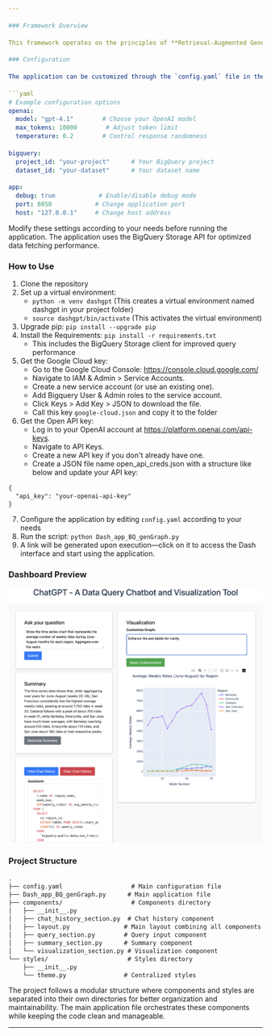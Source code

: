 ```yaml
---

### Framework Overview

This framework operates on the principles of **Retrieval-Augmented Generation (RAG)**, enabling seamless interaction with a database through a user-friendly **Dash Application**. It allows users to query the database, receive concise answer summaries, and view dynamic visualizations as output.

### Configuration

The application can be customized through the `config.yaml` file in the main directory. This file contains all the configurable settings:

```yaml
# Example configuration options
openai:
  model: "gpt-4.1"        # Choose your OpenAI model
  max_tokens: 10000        # Adjust token limit
  temperature: 0.2        # Control response randomness

bigquery:
  project_id: "your-project"      # Your BigQuery project
  dataset_id: "your-dataset"      # Your dataset name

app:
  debug: true            # Enable/disable debug mode
  port: 8050            # Change application port
  host: "127.0.0.1"     # Change host address
```

Modify these settings according to your needs before running the application. The application uses the BigQuery Storage API for optimized data fetching performance.

### How to Use

1. Clone the repository
2. Set up a virtual environment:
   - `python -m venv dashgpt` (This creates a virtual environment named dashgpt in your project folder)
   - `source dashgpt/bin/activate` (This activates the virtual environment)
3. Upgrade pip: `pip install --upgrade pip`
4. Install the Requirements: `pip install -r requirements.txt`
   - This includes the BigQuery Storage client for improved query performance
5. Get the Google Cloud key:
   - Go to the Google Cloud Console: https://console.cloud.google.com/
   - Navigate to IAM & Admin > Service Accounts.
   - Create a new service account (or use an existing one).
   - Add Bigquery User & Admin roles to the service account.
   - Click Keys > Add Key > JSON to download the file.
   - Call this key `google-cloud.json` and copy it to the folder
6. Get the Open API key:
   - Log in to your OpenAI account at https://platform.openai.com/api-keys.
   - Navigate to API Keys.
   - Create a new API key if you don't already have one.
   - Create a JSON file name open_api_creds.json with a structure like below and update your API key:
```
{
  "api_key": "your-openai-api-key"
}
```
7. Configure the application by editing `config.yaml` according to your needs
8. Run the script: `python Dash_app_BQ_genGraph.py`
9. A link will be generated upon execution—click on it to access the Dash interface and start using the application.

### Dashboard Preview

![Dashboard Preview](styles/Dashboard.png)

### Project Structure

```
.
├── config.yaml                   # Main configuration file
├── Dash_app_BQ_genGraph.py      # Main application file
├── components/                   # Components directory
│   ├── __init__.py
│   ├── chat_history_section.py  # Chat history component
│   ├── layout.py               # Main layout combining all components
│   ├── query_section.py        # Query input component
│   ├── summary_section.py      # Summary component
│   └── visualization_section.py # Visualization component
└── styles/                      # Styles directory
    ├── __init__.py
    └── theme.py                # Centralized styles
```

The project follows a modular structure where components and styles are separated into their own directories for better organization and maintainability. The main application file orchestrates these components while keeping the code clean and manageable.

---
```

